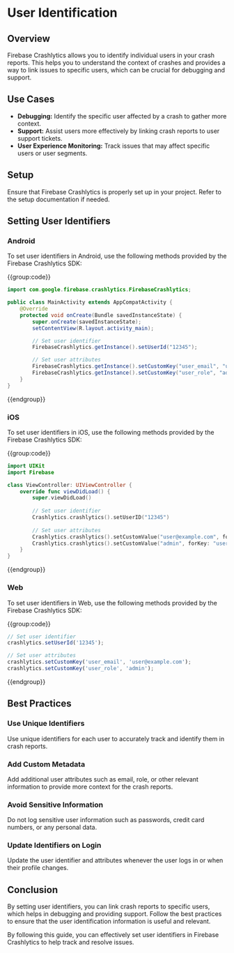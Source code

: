 # User Identification

## Overview
Firebase Crashlytics allows you to identify individual users in your crash reports. This helps you to understand the context of crashes and provides a way to link issues to specific users, which can be crucial for debugging and support.

## Use Cases
- **Debugging:** Identify the specific user affected by a crash to gather more context.
- **Support:** Assist users more effectively by linking crash reports to user support tickets.
- **User Experience Monitoring:** Track issues that may affect specific users or user segments.

## Setup
Ensure that Firebase Crashlytics is properly set up in your project. Refer to the setup documentation if needed.

## Setting User Identifiers

### Android

To set user identifiers in Android, use the following methods provided by the Firebase Crashlytics SDK:

{{group:code}}

```java [MainActivity.java]
import com.google.firebase.crashlytics.FirebaseCrashlytics;

public class MainActivity extends AppCompatActivity {
    @Override
    protected void onCreate(Bundle savedInstanceState) {
        super.onCreate(savedInstanceState);
        setContentView(R.layout.activity_main);

        // Set user identifier
        FirebaseCrashlytics.getInstance().setUserId("12345");

        // Set user attributes
        FirebaseCrashlytics.getInstance().setCustomKey("user_email", "user@example.com");
        FirebaseCrashlytics.getInstance().setCustomKey("user_role", "admin");
    }
}
```

{{endgroup}}

### iOS

To set user identifiers in iOS, use the following methods provided by the Firebase Crashlytics SDK:

{{group:code}}

```swift [ViewController.swift]
import UIKit
import Firebase

class ViewController: UIViewController {
    override func viewDidLoad() {
        super.viewDidLoad()
        
        // Set user identifier
        Crashlytics.crashlytics().setUserID("12345")
        
        // Set user attributes
        Crashlytics.crashlytics().setCustomValue("user@example.com", forKey: "user_email")
        Crashlytics.crashlytics().setCustomValue("admin", forKey: "user_role")
    }
}
```

{{endgroup}}

### Web

To set user identifiers in Web, use the following methods provided by the Firebase Crashlytics SDK:

{{group:code}}

```javascript [app.js]
// Set user identifier
crashlytics.setUserId('12345');

// Set user attributes
crashlytics.setCustomKey('user_email', 'user@example.com');
crashlytics.setCustomKey('user_role', 'admin');
```

{{endgroup}}

## Best Practices

### Use Unique Identifiers
Use unique identifiers for each user to accurately track and identify them in crash reports.

### Add Custom Metadata
Add additional user attributes such as email, role, or other relevant information to provide more context for the crash reports.

### Avoid Sensitive Information
Do not log sensitive user information such as passwords, credit card numbers, or any personal data.

### Update Identifiers on Login
Update the user identifier and attributes whenever the user logs in or when their profile changes.

## Conclusion
By setting user identifiers, you can link crash reports to specific users, which helps in debugging and providing support. Follow the best practices to ensure that the user identification information is useful and relevant.

By following this guide, you can effectively set user identifiers in Firebase Crashlytics to help track and resolve issues.
